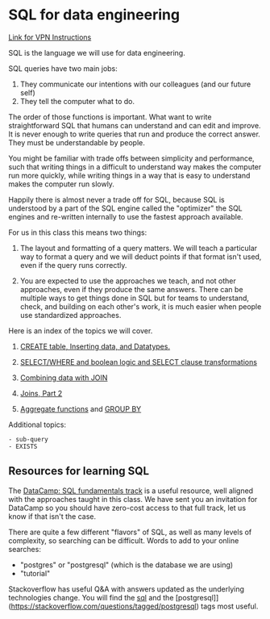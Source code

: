 # SQL for data engineering

[Link for VPN Instructions](https://cloud.wikis.utexas.edu/wiki/spaces/iSchool/pages/46925218/VPN)

SQL is the language we will use for data engineering.

SQL queries have two main jobs:

1. They communicate our intentions with our colleagues (and our future self)
2. They tell the computer what to do.

The order of those functions is important. What want to write straightforward SQL that humans can understand and can edit and improve. It is never enough to write queries that run and produce the correct answer. They must be understandable by people. 

You might be familiar with trade offs between simplicity and performance, such that writing things in a difficult to understand way makes the computer run more quickly, while writing things in a way that is easy to understand makes the computer run slowly.

Happily there is almost never a trade off for SQL, because SQL is understood by a part of the SQL engine called the "optimizer" the SQL engines and re-written internally to use the fastest approach available.

For us in this class this means two things:

1. The layout and formatting of a query matters. We will teach a particular way to format a query and we will deduct points if that format isn't used, even if the query runs correctly.

2. You are expected to use the approaches we teach, and not other approaches, even if they produce the same answers. There can be multiple ways to get things done in SQL but for teams to understand, check, and building on each other's work, it is much easier when people use standardized approaches.

Here is an index of the topics we will cover.

1. [CREATE table, Inserting data, and Datatypes.](create_table)
    
2. [SELECT/WHERE and boolean logic and SELECT clause transformations](select_basics)

3. [Combining data with JOIN](joins)

4. [Joins, Part 2](joins2)

5. [Aggregate functions](aggregate_functions) and [GROUP BY](grouping)

Additional topics:

    - sub-query
    - EXISTS

## Resources for learning SQL

The [DataCamp: SQL fundamentals track](https://app.datacamp.com/learn/skill-tracks/sql-fundamentals) is a useful resource, well aligned with the approaches taught in this class.  We have sent you an invitation for DataCamp so you should have zero-cost access to that full track, let us know if that isn't the case.

There are quite a few different "flavors" of SQL, as well as many levels of complexity, so searching can be difficult.  Words to add to your online searches:

- "postgres" or "postgresql" (which is the database we are using)
- "tutorial"

Stackoverflow has useful Q&A with answers updated as the underlying technologies change. You will find the [sql](https://stackoverflow.com/questions/tagged/sql) and the [postgresql]](https://stackoverflow.com/questions/tagged/postgresql) tags most useful.
